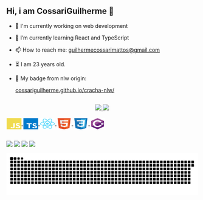 ## Hi, i am CossariGuilherme 👋

- 🔭 I'm currently working on web development
- 🌱 I’m currently learning React and TypeScript
- 📫 How to reach me: guilhermecossarimattos@gmail.com
- ⏳ I am 23 years old.
- 📛 My badge from nlw origin: <a href="https://cossariguilherme.github.io/cracha-nlw/" target="_blank"><p>cossariguilherme.github.io/cracha-nlw/</p>

  ##  
  
<div align="center">
  <a href="https://github.com/CossariGuilherme">
  <img height="170em" src="https://github-readme-stats.vercel.app/api?username=CossariGuilherme&show_icons=true&theme=graywhite&include_all_commits=true&count_private=true"/>
  <img height="170em" src="https://github-readme-stats.vercel.app/api/top-langs/?username=CossariGuilherme&layout=compact&langs_count=7&theme=graywhite"/>
</div>
  <div style="display: inline_block"><br>
  <img align="center" alt="Cors-Js" height="30" width="40" src="https://raw.githubusercontent.com/devicons/devicon/master/icons/javascript/javascript-plain.svg">
  <img align="center" alt="Cors-Ts" height="30" width="40" src="https://raw.githubusercontent.com/devicons/devicon/master/icons/typescript/typescript-plain.svg">
  <img align="center" alt="Cors-React" height="30" width="40" src="https://raw.githubusercontent.com/devicons/devicon/master/icons/react/react-original.svg">
  <img align="center" alt="Cors-HTML" height="30" width="40" src="https://raw.githubusercontent.com/devicons/devicon/master/icons/html5/html5-original.svg">
  <img align="center" alt="Cors-CSS" height="30" width="40" src="https://raw.githubusercontent.com/devicons/devicon/master/icons/css3/css3-original.svg">
  <img align="center" alt="Cors-Csharp" height="30" width="40" src="https://raw.githubusercontent.com/devicons/devicon/master/icons/csharp/csharp-original.svg">
</div>
  
  ##
  
  <div> 
  <a href="https://instagram.com/guilhermecossari" target="_blank"><img src="https://img.shields.io/badge/-Instagram-%23E4405F?style=for-the-badge&logo=instagram&logoColor=white" target="_blank"></a>
  <a href = "mailto:guilhermecossarimattos@gmail.com"><img src="https://img.shields.io/badge/-Gmail-%23333?style=for-the-badge&logo=gmail&logoColor=white" target="_blank"></a>
  <a href="https://www.linkedin.com/in/guilherme-cossari-26140315b" target="_blank"><img src="https://img.shields.io/badge/-LinkedIn-%230077B5?style=for-the-badge&logo=linkedin&logoColor=white" target="_blank"></a> 
    <a href="https://twitter.com/Cossarigui" target="_blank"><img src="https://img.shields.io/badge/Twitter-1DA1F2?style=for-the-badge&logo=twitter&logoColor=white" target="_blank"></a> 
</div>

  ![Snake animation](https://github.com/CossariGuilherme/CossariGuilherme/blob/output/github-contribution-grid-snake.svg)

